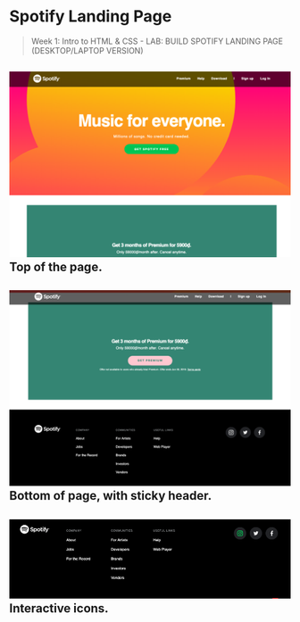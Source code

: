 # Spotify Landing Page
> Week 1: Intro to HTML &amp; CSS - LAB: BUILD SPOTIFY LANDING PAGE (DESKTOP/LAPTOP VERSION)



![image](img/Example-Top.png)
Top of the page.
---

![image](img/Example-Bottom.png)
Bottom of page, with sticky header. 
---

![image](img/Example-Bottom-Interact.png)
Interactive icons.
---

